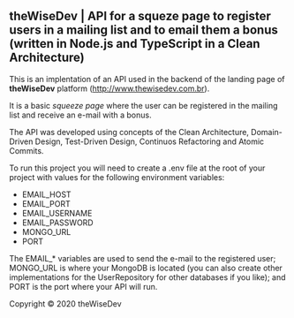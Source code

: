 ## theWiseDev | API for a squeze page to register users in a mailing list and to email them a bonus (written in Node.js and TypeScript in a Clean Architecture)

This is an implentation of an API used in the backend of the landing page of **theWiseDev** platform (http://www.thewisedev.com.br).

It is a basic *squeeze page* where the user can be registered in the mailing list and receive an e-mail with a bonus.

The API was developed using concepts of the Clean Architecture, Domain-Driven Design, Test-Driven Design, Continuos Refactoring and Atomic Commits.

To run this project you will need to create a .env file at the root of your project with values for the following environment variables:

* EMAIL_HOST
* EMAIL_PORT
* EMAIL_USERNAME
* EMAIL_PASSWORD
* MONGO_URL
* PORT

The EMAIL_* variables are used to send the e-mail to the registered user; MONGO_URL is where your MongoDB is located (you can also create other implementations for the UserRepository for other databases if you like); and PORT is the port where your API will run.

Copyright © 2020 theWiseDev